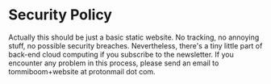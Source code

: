 # Security Policy

Actually this should be just a basic static website. No tracking, no annoying stuff, no possible security breaches. Nevertheless, there's a tiny little part of back-end cloud computing if you subscribe to the newsletter. If you encounter any problem in this process, please send an email to tommiboom+website at protonmail dot com.
